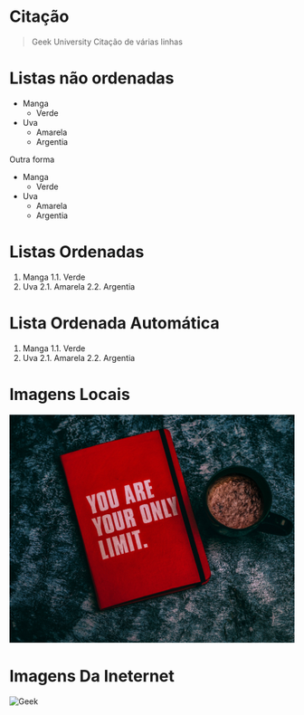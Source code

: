 # Citação

> Geek University
> Citação de várias linhas


# Listas  não ordenadas

- Manga 
    - Verde
- Uva 
    - Amarela
    - Argentia

Outra forma


* Manga 
    * Verde
* Uva 
    * Amarela
    * Argentia


# Listas Ordenadas


1. Manga 
    1.1. Verde
2. Uva 
    2.1. Amarela
    2.2. Argentia



# Lista Ordenada Automática


1. Manga 
    1.1. Verde
1. Uva 
    2.1. Amarela
    2.2. Argentia

# Imagens Locais

![Geek](img.jpg "Geek university")

# Imagens Da Ineternet

![Geek](https://lrvimoveis.com.br/wp-content/uploads/2015/11/perspectiva-da-varanda-gourmet-do-graca-lummini-570x314.jpg "Geek university")

